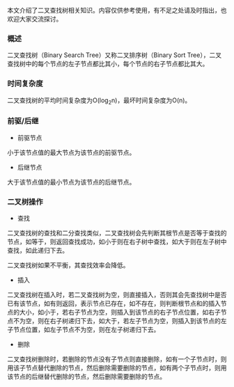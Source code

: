 本文介绍了二叉查找树相关知识。内容仅供参考使用，有不足之处请及时指出，也欢迎大家交流探讨。

### 概述

二叉查找树（Binary Search Tree）又称二叉排序树（Binary Sort Tree），二叉查找树中的每个节点的左子节点都比其小，每个节点的右子节点都比其大。

### 时间复杂度

二叉查找树的平均时间复杂度为O(log<sub>2</sub>n)，最坏时间复杂度为O(n)。

### 前驱/后继

* 前驱节点

小于该节点值的最大节点为该节点的前驱节点。

* 后继节点

大于该节点值的最小节点为该节点的后继节点。

### 二叉树操作

* 查找

二叉查找树的查找和二分查找类似，二叉查找树会先判断其根节点是否等于查找的节点，如等于，则返回查找成功，如小于则在右子树中查找，如大于则在左子树中查找，如此递归下去。

二叉查找树如果不平衡，其查找效率会降低。

* 插入

二叉查找树在插入时，若二叉查找树为空，则直接插入，否则其会先查找树中是否已有该节点，如有则返回，表示节点已存在，如不存在，则判断根节点和的插入节点的大小，如小于，若右子节点为空，则插入到该节点的右子节点位置，如右子节点不为空，则在右子树递归下去，如大于，若左子节点为空，则插入到该节点的左子节点位置，如左子节点不为空，则在左子树递归下去。

* 删除

二叉查找树删除时，若删除的节点没有子节点则直接删除，如有一个子节点时，则用该子节点替代删除的节点，然后删除需要删除的节点，如有两个子节点时，则用该节点的后继替代删除的节点，然后删除需要删除的节点。